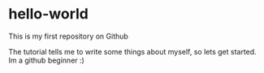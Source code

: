 # hello-world
This is my first repository on Github

The tutorial tells me to write some things about myself, so lets get started.
Im a github beginner :)
